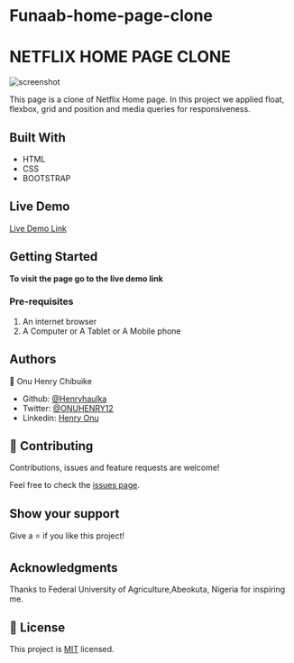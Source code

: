 # Funaab-home-page-clone

# NETFLIX HOME PAGE CLONE

![screenshot](img/netflix_image.png)

This page is a clone of Netflix Home page. In this project we applied float,
flexbox, grid and position and media queries for responsiveness.

## Built With

- HTML
- CSS
- BOOTSTRAP

## Live Demo

[Live Demo Link](https://henryhaulka.github.io/Netflix_Homepage_Clone/)

## Getting Started

**To visit the page go to the live demo link**

### Pre-requisites

1. An internet browser
2. A Computer or A Tablet or A Mobile phone

## Authors

👤 Onu Henry Chibuike

- Github: [@Henryhaulka](https://github.com/Henryhaulka)
- Twitter: [@ONUHENRY12](https://twitter.com/ONUHENRY12)
- Linkedin: [Henry Onu](https://www.linkedin.com/in/henry-onu-9a15b11b6/)

## 🤝 Contributing

Contributions, issues and feature requests are welcome!

Feel free to check the [issues page](https://github.com/Henryhaulka/Netflix_Homepage/issues).

## Show your support

Give a ⭐️ if you like this project!

## Acknowledgments

Thanks to Federal University of Agriculture,Abeokuta, Nigeria for inspiring me.

## 📝 License

This project is [MIT](lic.url) licensed.

